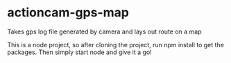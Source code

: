 actioncam-gps-map
=================

Takes gps log file generated by camera and lays out route on a map

This is a node project, so after cloning the project, run npm install to get the packages. Then simply start node and give it a go!
